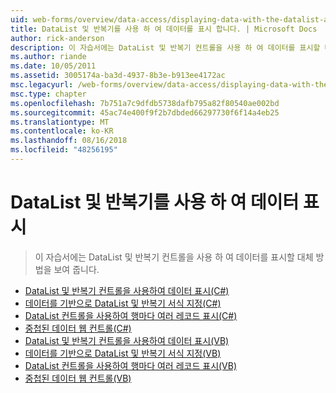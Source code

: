 ```yaml
---
uid: web-forms/overview/data-access/displaying-data-with-the-datalist-and-repeater/index
title: DataList 및 반복기를 사용 하 여 데이터를 표시 합니다. | Microsoft Docs
author: rick-anderson
description: 이 자습서에는 DataList 및 반복기 컨트롤을 사용 하 여 데이터를 표시할 대체 방법을 보여 줍니다.
ms.author: riande
ms.date: 10/05/2011
ms.assetid: 3005174a-ba3d-4937-8b3e-b913ee4172ac
msc.legacyurl: /web-forms/overview/data-access/displaying-data-with-the-datalist-and-repeater
msc.type: chapter
ms.openlocfilehash: 7b751a7c9dfdb5738dafb795a82f80540ae002bd
ms.sourcegitcommit: 45ac74e400f9f2b7dbded66297730f6f14a4eb25
ms.translationtype: MT
ms.contentlocale: ko-KR
ms.lasthandoff: 08/16/2018
ms.locfileid: "48256195"
---
```

<a name="displaying-data-with-the-datalist-and-repeater"></a>DataList 및 반복기를 사용 하 여 데이터 표시
====================
> 이 자습서에는 DataList 및 반복기 컨트롤을 사용 하 여 데이터를 표시할 대체 방법을 보여 줍니다.


- [DataList 및 반복기 컨트롤을 사용하여 데이터 표시(C#)](displaying-data-with-the-datalist-and-repeater-controls-cs.md)
- [데이터를 기반으로 DataList 및 반복기 서식 지정(C#)](formatting-the-datalist-and-repeater-based-upon-data-cs.md)
- [DataList 컨트롤을 사용하여 행마다 여러 레코드 표시(C#)](showing-multiple-records-per-row-with-the-datalist-control-cs.md)
- [중첩된 데이터 웹 컨트롤(C#)](nested-data-web-controls-cs.md)
- [DataList 및 반복기 컨트롤을 사용하여 데이터 표시(VB)](displaying-data-with-the-datalist-and-repeater-controls-vb.md)
- [데이터를 기반으로 DataList 및 반복기 서식 지정(VB)](formatting-the-datalist-and-repeater-based-upon-data-vb.md)
- [DataList 컨트롤을 사용하여 행마다 여러 레코드 표시(VB)](showing-multiple-records-per-row-with-the-datalist-control-vb.md)
- [중첩된 데이터 웹 컨트롤(VB)](nested-data-web-controls-vb.md)
